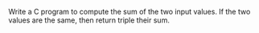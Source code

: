 Write a C program to compute the sum of the two input values. If the two values are the same, then return triple their sum.